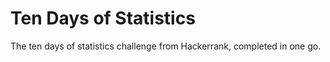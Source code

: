# Ten Days of Statistics
The ten days of statistics challenge from Hackerrank, completed in one go.
